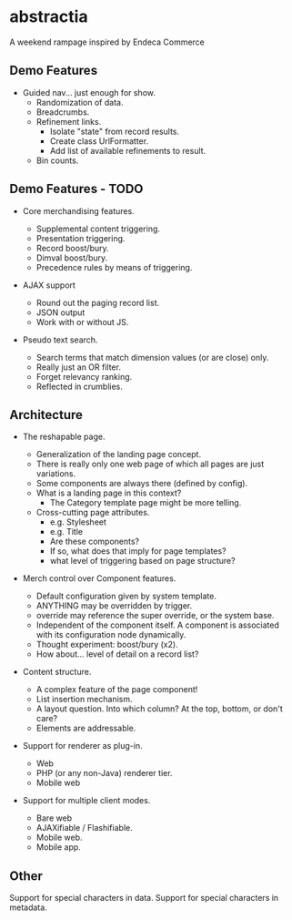 # abstractia

A weekend rampage inspired by Endeca Commerce

Demo Features
-------------

* Guided nav... just enough for show.
    + Randomization of data.
    + Breadcrumbs.
    + Refinement links.
        - Isolate "state" from record results.
        - Create class UrlFormatter.
        - Add list of available refinements to result.
    + Bin counts.

Demo Features - TODO
--------------------

* Core merchandising features.
    + Supplemental content triggering.
    + Presentation triggering.
    + Record boost/bury.
    + Dimval boost/bury.
    + Precedence rules by means of triggering.

* AJAX support
    + Round out the paging record list.
    + JSON output
    + Work with or without JS.

* Pseudo text search.
    + Search terms that match dimension values (or are close) only.
    + Really just an OR filter.
    + Forget relevancy ranking.
    + Reflected in crumblies.


Architecture
------------

* The reshapable page.
    + Generalization of the landing page concept.
    + There is really only one web page of which all pages are just variations.
    + Some components are always there (defined by config).
    + What is a landing page in this context?  
        - The Category template page might be more telling.
    + Cross-cutting page attributes.
        - e.g. Stylesheet
        - e.g. Title
        - Are these components?
        - If so, what does that imply for page templates?
        - what level of triggering based on page structure?

* Merch control over Component features.
    + Default configuration given by system template.
    + ANYTHING may be overridden by trigger.
    + override may reference the super override, or the system base.
    + Independent of the component itself.  A component is associated with
          its configuration node dynamically.
    + Thought experiment: boost/bury (x2).
    + How about... level of detail on a record list?

* Content structure.
    + A complex feature of the page component!
    + List insertion mechanism.
    + A layout question.  Into which column?  At the top, bottom, or don't care?
    + Elements are addressable.

* Support for renderer as plug-in.
    + Web
    + PHP (or any non-Java) renderer tier.
    + Mobile web

* Support for multiple client modes.
    + Bare web
    + AJAXifiable / Flashifiable.
    + Mobile web.
    + Mobile app.


Other
-----

Support for special characters in data.
Support for special characters in metadata.
